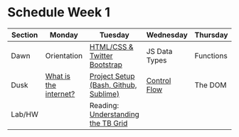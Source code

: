 # Schedule Week 1

| Section | Monday      | Tuesday | Wednesday | Thursday  | Friday  |  
| ------  | ------      | ------- | --------  | --------- | ------- |  
| Dawn    | Orientation | [HTML/CSS & Twitter Bootstrap](https://github.com/sf-wdi-19-20/modules/tree/master/1.3-HTMLandCSS) |  JS Data Types | Functions | Review Pods  |  
| Dusk    | [What is the internet?](https://github.com/sf-wdi-19-20/modules/tree/master/1.1-TheInternet) | [Project Setup (Bash, Github, Sublime)](https://github.com/sf-wdi-19-20/modules/tree/master/1.2-ProjectSetup)   | [Control Flow](https://github.com/sf-wdi-19-20/modules/tree/master/1.5-ControlFlow) | The DOM | Weekend Lab |  
| Lab/HW  |  | Reading: [Understanding the TB Grid](https://scotch.io/tutorials/understanding-the-bootstrap-3-grid-system) |  |  |  | |
